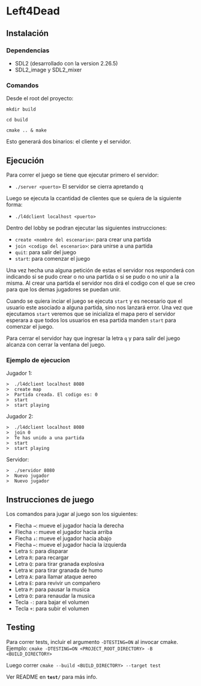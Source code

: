 # Left4Dead

## Instalación

### Dependencias

* SDL2 (desarrollado con la version 2.26.5)
* SDL2_image y SDL2_mixer

### Comandos

Desde el root del proyecto:

`mkdir build`

`cd build`

`cmake .. & make`

Esto generará dos binarios: el cliente y el servidor.

## Ejecución

Para correr el juego se tiene que ejecutar primero el servidor:
* `./server <puerto>`
El servidor se cierra apretando q

Luego se ejecuta la ccantidad de clientes que se quiera de la siguiente forma:
* `./l4dclient localhost <puerto>`

Dentro del lobby se podran ejecutar las siguientes instrucciones:
* `create <nombre del escenario>`: para crear una partida
* `join <codigo del escenario>`: para unirse a una partida
* `quit`: para salir del juego
* `start`: para comenzar el juego

Una vez hecha una alguna petición de estas el servidor nos responderá con indicando si se pudo crear o no una partida o si se pudo o no unir a la misma. Al crear una partida el servidor nos dirá el codigo con el que se creo para que los demas jugadores se puedan unir.

Cuando se quiera inciar el juego se ejecuta `start` y es necesario que el usuario este asociado a alguna partida, sino nos lanzará error. Una vez que ejecutamos `start` veremos que se inicializa el mapa pero el servidor esperara a que todos los usuarios en esa partida manden `start` para comenzar el juego. 

Para cerrar el servidor hay que ingresar la letra `q` y para salir del juego alcanza con cerrar la ventana del juego.

### Ejemplo de ejecucion
Jugador 1:
```
>  ./l4dclient localhost 8080
>  create map
>  Partida creada. El codigo es: 0
>  start
>  start playing
```

Jugador 2:
```
>  ./l4dclient localhost 8080
>  join 0
>  Te has unido a una partida
>  start
>  start playing
```

Servidor:
```
>  ./servidor 8080
>  Nuevo jugador
>  Nuevo jugador
```

## Instrucciones de juego

Los comandos para jugar al juego son los siguientes:

* Flecha `→`: mueve el jugador hacia la derecha
* Flecha `↑`: mueve el jugador hacia arriba
* Flecha `↓`: mueve el jugador hacia abajo
* Flecha `←`: mueve el jugador hacia la izquierda 
* Letra `S`: para disparar
* Letra `R`: para recargar
* Letra `Q`: para tirar granada explosiva
* Letra `W`: para tirar granada de humo
* Letra `A`: para llamar ataque aereo
* Letra `E`: para revivir un compañero
* Letra `P`: para pausar la musica
* Letra `O`: para renaudar la musica
* Tecla `-`: para bajar el volumen
* Tecla `+`: para subir el volumen 

## Testing

Para correr tests, incluir el argumento `-DTESTING=ON` al invocar cmake. Ejemplo: `cmake -DTESTING=ON <PROJECT_ROOT_DIRECTORY> -B <BUILD_DIRECTORY>`

Luego correr `cmake --build <BUILD_DIRECTORY> --target test`

Ver README en **`test/`** para más info.

